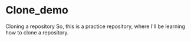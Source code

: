 # Clone_demo
Cloning a repository 
So, this is a practice repository, where I'll be learning how to clone a repository.
